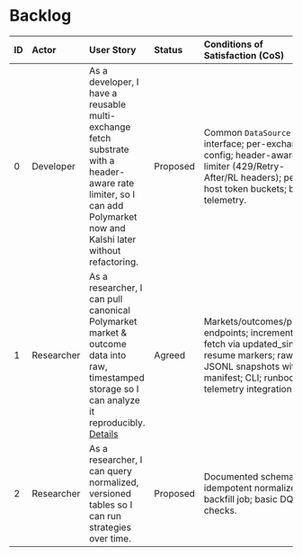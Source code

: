 # Backlog

| ID | Actor | User Story | Status | Conditions of Satisfaction (CoS) |
| :-- | :---- | :--------- | :----- | :------------------------------- |
| 0 | Developer | As a developer, I have a reusable multi-exchange fetch substrate with a header-aware rate limiter, so I can add Polymarket now and Kalshi later without refactoring. | Proposed | Common `DataSource` interface; per-exchange config; header-aware limiter (429/Retry-After/RL headers); per-host token buckets; basic telemetry. |
| 1 | Researcher | As a researcher, I can pull canonical Polymarket market & outcome data into raw, timestamped storage so I can analyze it reproducibly. [Details](./1/prd.md) | Agreed | Markets/outcomes/prices endpoints; incremental fetch via updated_since; resume markers; raw JSONL snapshots with manifest; CLI; runbook; telemetry integration. |
| 2 | Researcher | As a researcher, I can query normalized, versioned tables so I can run strategies over time. | Proposed | Documented schema; idempotent normalizer; backfill job; basic DQ checks. |
